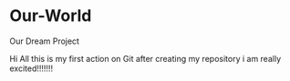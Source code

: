 # Our-World
Our Dream Project

Hi All
this is my first action on Git after creating my repository i am really excited!!!!!!!
